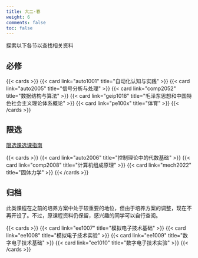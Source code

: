 ```yaml
---
title: 大二·春
weight: 6
comments: false
toc: false
---
```

探索以下各节以查找相关资料
## 必修
<!--more-->
{{< cards >}}
{{< card link="auto1001" title="自动化认知与实践" >}}
{{< card link="auto2005" title="信号分析与处理" >}}
{{< card link="comp2052" title="数据结构与算法" >}}
{{< card link="geip1018" title="毛泽东思想和中国特色社会主义理论体系概论" >}}
{{< card link="pe100x" title="体育" >}}
{{< /cards >}}
## 限选
[限选课选课指南](https://hoa.moe/blog/distributive-guidance-for-23/)
<!--more-->
{{< cards >}}
{{< card link="auto2006" title="控制理论中的代数基础" >}}
{{< card link="comp2008" title="计算机组成原理" >}}
{{< card link="mech2022" title="固体力学" >}}
{{< /cards >}}
## 归档
此类课程在之前的培养方案中处于较重要的地位，但由于培养方案的调整，现在不再开设了。不过，原课程资料仍保留，感兴趣的同学可以自行查阅。
<!--more-->
{{< cards >}}
{{< card link="ee1007" title="模拟电子技术基础" >}}
{{< card link="ee1008" title="模拟电子技术实验" >}}
{{< card link="ee1009" title="数字电子技术基础" >}}
{{< card link="ee1010" title="数字电子技术实验" >}}
{{< /cards >}}
